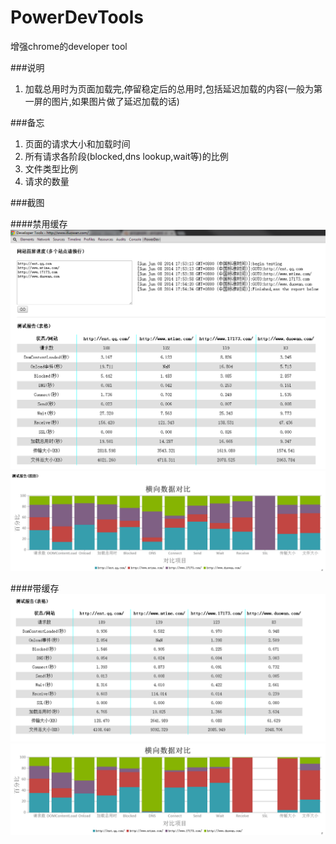 PowerDevTools
=============

增强chrome的developer tool


###说明

1. 加载总用时为页面加载完,停留稳定后的总用时,包括延迟加载的内容(一般为第一屏的图片,如果图片做了延迟加载的话)

###备忘

1. 页面的请求大小和加载时间
2. 所有请求各阶段(blocked,dns lookup,wait等)的比例
3. 文件类型比例
4. 请求的数量

###截图

####禁用缓存
![](img/1.png)
![](img/2.png)

####带缓存
![](img/3.png)
![](img/4.png)